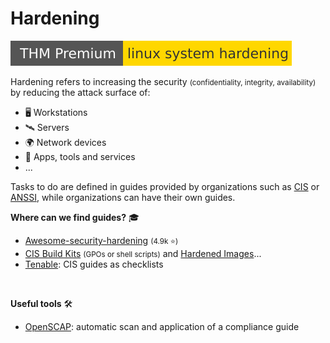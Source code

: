 # Hardening

[![linuxsystemhardening](../../../cybersecurity/_badges/thmp/linuxsystemhardening.svg)](https://tryhackme.com/room/linuxsystemhardening)

<div class="row row-cols-lg-2"><div>

Hardening refers to increasing the security <small>(confidentiality, integrity, availability)</small> by reducing the attack surface of:

* 🖥️ Workstations
* 🛰️ Servers
* 🌍 Network devices
* 📂 Apps, tools and services
* ...

Tasks to do are defined in guides provided by organizations such as [CIS](https://www.cisecurity.org/cis-benchmarks) or [ANSSI](https://www.ssi.gouv.fr/uploads/2019/03/linux_configuration-en-v1.2.pdf), while organizations can have their own guides.
</div><div>

**Where can we find guides?** 🎓

* [Awesome-security-hardening](https://github.com/decalage2/awesome-security-hardening) <small>(4.9k ⭐)</small> 
* [CIS Build Kits](https://learn.cisecurity.org/build-kits) <small>(GPOs or shell scripts)</small> and [Hardened Images](https://www.cisecurity.org/cis-hardened-images)... 
* [Tenable](https://www.tenable.com/audits): CIS guides as checklists

<br>

**Useful tools** 🛠️

* [OpenSCAP](/cybersecurity/blue-team/tools/hardening/openscap/index.md): automatic scan and application of a compliance guide 
</div></div>